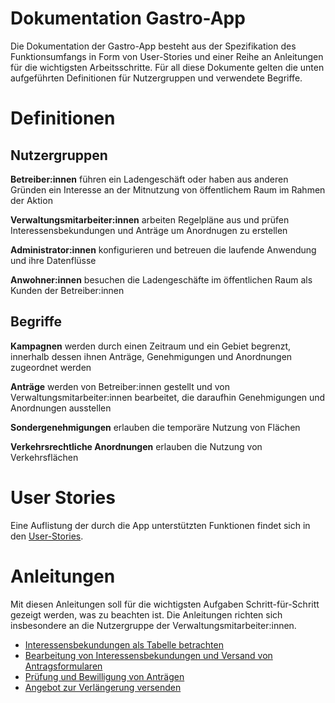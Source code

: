 # Dokumentation Gastro-App

Die Dokumentation der Gastro-App besteht aus der Spezifikation des Funktionsumfangs in Form von User-Stories und einer Reihe an Anleitungen für die wichtigsten Arbeitsschritte. Für all diese Dokumente gelten die unten aufgeführten Definitionen für Nutzergruppen und verwendete Begriffe.

# Definitionen

## Nutzergruppen

**Betreiber:innen** führen ein Ladengeschäft oder haben aus anderen Gründen ein Interesse an der Mitnutzung von öffentlichem Raum im Rahmen der Aktion

**Verwaltungsmitarbeiter:innen** arbeiten Regelpläne aus und prüfen Interessensbekundungen und Anträge um Anordnugen zu erstellen

**Administrator:innen** konfigurieren und betreuen die laufende Anwendung und ihre Datenflüsse

**Anwohner:innen** besuchen die Ladengeschäfte im öffentlichen Raum als Kunden der Betreiber:innen

## Begriffe

**Kampagnen** werden durch einen Zeitraum und ein Gebiet begrenzt, innerhalb dessen ihnen Anträge, Genehmigungen und Anordnungen zugeordnet werden

**Anträge** werden von Betreiber:innen gestellt und von Verwaltungsmitarbeiter:innen bearbeitet, die daraufhin Genehmigungen und Anordnungen ausstellen

**Sondergenehmigungen** erlauben die temporäre Nutzung von Flächen

**Verkehrsrechtliche Anordnungen** erlauben die Nutzung von Verkehrsflächen

# User Stories

Eine Auflistung der durch die App unterstützten Funktionen findet sich in den [User-Stories](stories.md).

# Anleitungen

Mit diesen Anleitungen soll für die wichtigsten Aufgaben Schritt-für-Schritt gezeigt werden, was zu beachten ist. Die Anleitungen richten sich insbesondere an die Nutzergruppe der Verwaltungsmitarbeiter:innen.

- [Interessensbekundungen als Tabelle betrachten](guide-view-signups.md)
- [Bearbeitung von Interessensbekundungen und Versand von Antragsformularen](guide-process-signups.md)
- [Prüfung und Bewilligung von Anträgen](guide-process-registrations.md)
- [Angebot zur Verlängerung versenden](guide-renewal.md)
